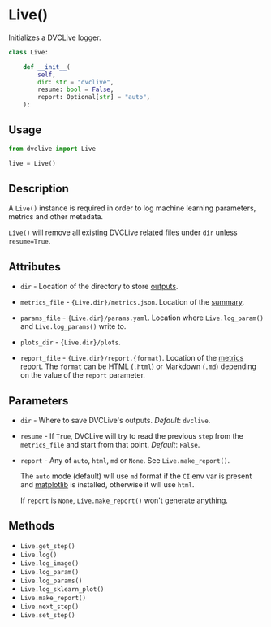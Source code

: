 # Live()

Initializes a DVCLive logger.

```py
class Live:

    def __init__(
        self,
        dir: str = "dvclive",
        resume: bool = False,
        report: Optional[str] = "auto",
    ):
```

## Usage

```py
from dvclive import Live

live = Live()
```

## Description

A `Live()` instance is required in order to log machine learning parameters,
metrics and other metadata.

<admon type="warn">

`Live()` will remove all existing DVCLive related files under `dir` unless
`resume=True`.

</admon>

## Attributes

- `dir` - Location of the directory to store [outputs](/doc/dvclive/outputs).

- `metrics_file` - `{Live.dir}/metrics.json`. Location of the
  [summary](</doc/dvclive/api-reference/live/make_summary()>).

- `params_file` - `{Live.dir}/params.yaml`. Location where `Live.log_param()`
  and `Live.log_params()` write to.

- `plots_dir` - `{Live.dir}/plots`.

- `report_file` - `{Live.dir}/report.{format}`. Location of the
  [metrics report](/doc/dvclive/api-reference/live/make_report). The `format`
  can be HTML (`.html`) or Markdown (`.md`) depending on the value of the
  `report` parameter.

## Parameters

- `dir` - Where to save DVCLive's outputs. _Default_: `dvclive`.

- `resume` - If `True`, DVCLive will try to read the previous `step` from the
  `metrics_file` and start from that point. _Default_: `False`.

- `report` - Any of `auto`, `html`, `md` or `None`. See `Live.make_report()`.

  The `auto` mode (default) will use `md` format if the `CI` env var is present
  and [matplotlib](https://matplotlib.org/) is installed, otherwise it will use
  `html`.

  If `report` is `None`, `Live.make_report()` won't generate anything.

## Methods

- `Live.get_step()`
- `Live.log()`
- `Live.log_image()`
- `Live.log_param()`
- `Live.log_params()`
- `Live.log_sklearn_plot()`
- `Live.make_report()`
- `Live.next_step()`
- `Live.set_step()`
